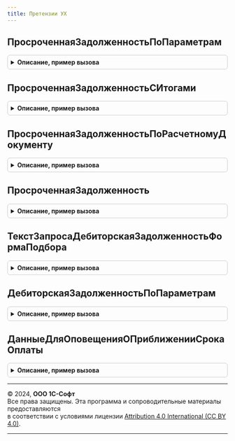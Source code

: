 ```yaml
---
title: Претензии УХ
---
```



## ПросроченнаяЗадолженностьПоПараметрам
<details style="margin: 1em 0; padding: 0.5em; border: 1px solid #ccc; border-radius: 6px;">

<summary style="font-weight: bold; cursor: pointer;">Описание, пример вызова</summary>

```bsl

//
Функция ПросроченнаяЗадолженностьПоПараметрам(ДанныеПараметровЗапроса) Экспорт
```

Пример вызова
```bsl
Результат = ПретензииУХ.ПросроченнаяЗадолженностьПоПараметрам(ДанныеПараметровЗапроса) 
```
</details>

## ПросроченнаяЗадолженностьСИтогами
<details style="margin: 1em 0; padding: 0.5em; border: 1px solid #ccc; border-radius: 6px;">

<summary style="font-weight: bold; cursor: pointer;">Описание, пример вызова</summary>

```bsl

Функция ПросроченнаяЗадолженностьСИтогами() Экспорт
```

Пример вызова
```bsl
Результат = ПретензииУХ.ПросроченнаяЗадолженностьСИтогами() 
```
</details>

## ПросроченнаяЗадолженностьПоРасчетномуДокументу
<details style="margin: 1em 0; padding: 0.5em; border: 1px solid #ccc; border-radius: 6px;">

<summary style="font-weight: bold; cursor: pointer;">Описание, пример вызова</summary>

```bsl

Функция ПросроченнаяЗадолженностьПоРасчетномуДокументу(ДанныеПараметровЗапроса) Экспорт
```

Пример вызова
```bsl
Результат = ПретензииУХ.ПросроченнаяЗадолженностьПоРасчетномуДокументу(ДанныеПараметровЗапроса) 
```
</details>

## ПросроченнаяЗадолженность
<details style="margin: 1em 0; padding: 0.5em; border: 1px solid #ccc; border-radius: 6px;">

<summary style="font-weight: bold; cursor: pointer;">Описание, пример вызова</summary>

```bsl

Функция ПросроченнаяЗадолженность() Экспорт
```

Пример вызова
```bsl
Результат = ПретензииУХ.ПросроченнаяЗадолженность() 
```
</details>

## ТекстЗапросаДебиторскаяЗадолженностьФормаПодбора
<details style="margin: 1em 0; padding: 0.5em; border: 1px solid #ccc; border-radius: 6px;">

<summary style="font-weight: bold; cursor: pointer;">Описание, пример вызова</summary>

```bsl

// Функция возвращает текст запроса для формы выбора документов дебиторской задолженности
Функция ТекстЗапросаДебиторскаяЗадолженностьФормаПодбора(Параметры) Экспорт
```

Пример вызова
```bsl
Результат = ПретензииУХ.ТекстЗапросаДебиторскаяЗадолженностьФормаПодбора(Параметры) 
```
</details>

## ДебиторскаяЗадолженностьПоПараметрам
<details style="margin: 1em 0; padding: 0.5em; border: 1px solid #ccc; border-radius: 6px;">

<summary style="font-weight: bold; cursor: pointer;">Описание, пример вызова</summary>

```bsl

// Функция возвращает структуру с информацией о дебиторской задолженности
Функция ДебиторскаяЗадолженностьПоПараметрам(Параметры) Экспорт
```

Пример вызова
```bsl
Результат = ПретензииУХ.ДебиторскаяЗадолженностьПоПараметрам(Параметры) 
```
</details>

## ДанныеДляОповещенияОПриближенииСрокаОплаты
<details style="margin: 1em 0; padding: 0.5em; border: 1px solid #ccc; border-radius: 6px;">

<summary style="font-weight: bold; cursor: pointer;">Описание, пример вызова</summary>

```bsl

// Функция возвращает данные для оповещения о приближении срока оплаты
Функция ДанныеДляОповещенияОПриближенииСрокаОплаты() Экспорт
```

Пример вызова
```bsl
Результат = ПретензииУХ.ДанныеДляОповещенияОПриближенииСрокаОплаты() 
```
</details>

---

© 2024, **ООО 1С-Софт**  
Все права защищены. Эта программа и сопроводительные материалы предоставляются  
в соответствии с условиями лицензии [Attribution 4.0 International (CC BY 4.0)](https://creativecommons.org/licenses/by/4.0/legalcode).

---
